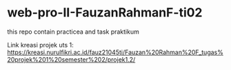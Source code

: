 # web-pro-II-FauzanRahmanF-ti02
this repo contain practicea and task praktikum

Link kreasi projek uts 1: https://kreasi.nurulfikri.ac.id/fauz21045ti/Fauzan%20Rahman%20F_tugas%20projek%201%20semester%202/projek1.2/
